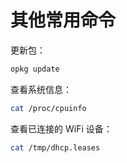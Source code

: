 # 其他常用命令

更新包：

```bash
opkg update
```

查看系统信息：

```bash
cat /proc/cpuinfo
```

查看已连接的 WiFi 设备：

```bash
cat /tmp/dhcp.leases
```
